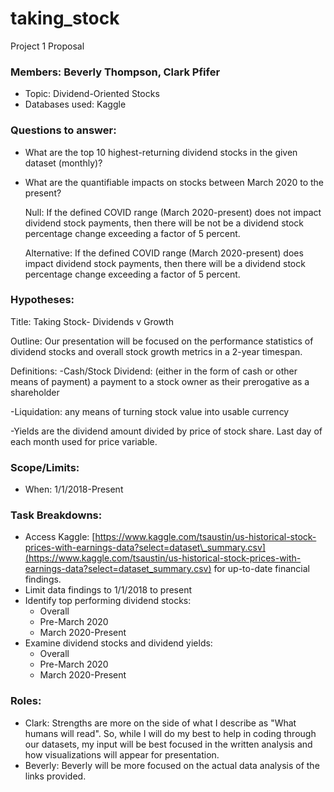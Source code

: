 # taking_stock
 
Project 1 Proposal

### Members: Beverly Thompson, Clark Pfifer

- Topic: Dividend-Oriented Stocks
- Databases used: Kaggle

### Questions to answer:
- What are the top 10 highest-returning dividend stocks in the given dataset (monthly)?

- What are the quantifiable impacts on stocks between March 2020 to the present?

    Null: If the defined COVID range (March 2020-present) does not impact dividend stock payments, then there will be not be a dividend stock percentage change exceeding a factor of 5 percent. 
    
    Alternative: If the defined COVID range (March 2020-present) does impact dividend stock payments, then there will be a dividend stock percentage change exceeding a factor of 5 percent. 


### Hypotheses:


Title: Taking Stock- Dividends v Growth

Outline: Our presentation will be focused on the performance statistics of dividend stocks and overall stock growth metrics in a 2-year timespan.

Definitions:
-Cash/Stock Dividend: (either in the form of cash or other means of payment) a payment to a stock owner as their prerogative as a shareholder

-Liquidation: any means of turning stock value into usable currency

-Yields are the dividend amount divided by price of stock share. Last day of each month used for price variable.


### Scope/Limits:
- When: 1/1/2018-Present
### Task Breakdowns:
- Access Kaggle: [https://www.kaggle.com/tsaustin/us-historical-stock-prices-with-earnings-data?select=dataset\_summary.csv](https://www.kaggle.com/tsaustin/us-historical-stock-prices-with-earnings-data?select=dataset_summary.csv) for up-to-date financial findings.
- Limit data findings to 1/1/2018 to present
- Identify top performing dividend stocks:
    - Overall
    - Pre-March 2020
    - March 2020-Present
- Examine dividend stocks and dividend yields:
    - Overall
    - Pre-March 2020
    - March 2020-Present

### Roles:
- Clark: Strengths are more on the side of what I describe as "What humans will read". So, while I will do my best to help in coding through our datasets, my input will be best focused in the written analysis and how visualizations will appear for presentation.
- Beverly: Beverly will be more focused on the actual data analysis of the links provided. 
